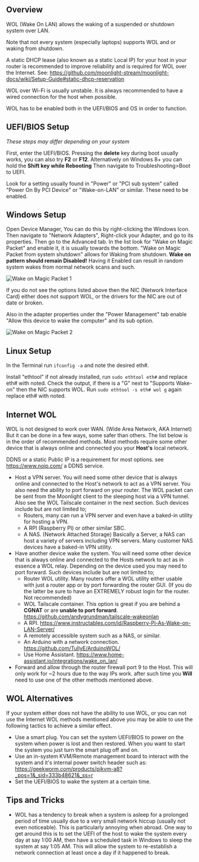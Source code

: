 ## Overview
WOL (Wake On LAN) allows the waking of a suspended or shutdown system over LAN.

Note that not every system (especially laptops) supports WOL and or waking from shutdown.

A static DHCP lease (also known as a static Local IP) for your host in your router is recommended to improve reliability and is required for WOL over the Internet. See: https://github.com/moonlight-stream/moonlight-docs/wiki/Setup-Guide#static-dhcp-reservation

WOL over Wi-Fi is usually unstable. It is always recommended to have a wired connection for the host when possible.

WOL has to be enabled both in the UEFI/BIOS and OS in order to function.

## UEFI/BIOS Setup
*These steps may differ depending on your system*

First, enter the UEFI/BIOS. Pressing the __delete__ key during boot usually works, you can also try __F2__ or __F12__. Alternatively on Windows 8+ you can hold the __Shift key while Rebooting__ Then navigate to Troubleshooting>Boot to UEFI.

Look for a setting usually found in "Power" or "PCI sub system" called "Power On By PCI Device" or "Wake-on-LAN" or similar. These need to be enabled.

## Windows Setup
Open Device Manager, You can do this by right-clicking the Windows Icon. Then navigate to "Network Adapters", Right-click your Adapter, and go to its properties. Then go to the Advanced tab. In the list look for "Wake on Magic Packet" and enable it, it is usually towards the bottom. "Wake on Magic Packet from system shutdown" allows for Waking from shutdown. __Wake on pattern should remain Disabled!__ Having it Enabled can result in random system wakes from normal network scans and such.

![Wake on Magic Packet 1](https://github.com/moonlight-stream/moonlight-docs/assets/48956874/e4f331c9-5fc3-48ab-91d0-4b8aee09bac1)

If you do not see the options listed above then the NIC (Network Interface Card) either does not support WOL, or the drivers for the NIC are out of date or broken.

Also in the adapter properties under the "Power Management" tab enable "Allow this device to wake the computer" and its sub option.

![Wake on Magic Packet 2](https://github.com/moonlight-stream/moonlight-docs/assets/48956874/d5e5cfb5-9718-4564-a878-a5f418e17880)

## Linux Setup
In the Terminal run `ifconfig -a` and note the desired eth#.

Install "ethtool" if not already installed, run `sudo ethtool eth#` and replace eth# with noted. Check the output, if there is a "G" next to "Supports Wake-on" then the NIC supports WOL. Run `sudo ethtool -s eth# wol g` again replace eth# with noted.

## Internet WOL
WOL is not designed to work over WAN. (Wide Area Network, AKA Internet) But it can be done in a few ways, some safer than others. The list below is in the order of recommended methods. Most methods require some other device that is always online and connected you your __Host's__ local network.

DDNS or a static Public IP is a requirement for most options. see https://www.noip.com/ a DDNS service.

- Host a VPN server. You will need some other device that is always online and connected to the Host's network to act as a VPN server. You also need the ability to port forward on your router. The WOL packet can be sent from the Moonlight client to the sleeping host via a VPN tunnel. Also see the WOL Tailscale container in the next section. Such devices include but are not limited to;
    - Routers, many can run a VPN server and even have a baked-in utility for hosting a VPN.
    - A RPI (Raspberry PI) or other similar SBC.
    - A NAS. (Network Attached Storage) Basically a Server, a NAS can host a variety of servers including VPN servers. Many customer NAS devices have a baked-in VPN utility.
- Have another device wake the system. You will need some other device that is always online and connected to the Hosts network to act as in essence a WOL relay. Depending on the device used you may need to port forward. Such devices include but are not limited to;
    - Router WOL utility. Many routers offer a WOL utility either usable with just a router app or by port forwarding the router GUI. (If you do the latter be sure to have an EXTREMELY robust login for the router. Not recommended)
    - WOL Tailscale container. This option is great if you are behind a __CGNAT__ or are __unable to port forward__. https://github.com/andygrundman/tailscale-wakeonlan
    - A RPI. https://www.instructables.com/id/Raspberry-Pi-As-Wake-on-LAN-Server/
    - A remotely accessible system such as a NAS, or similar.
    - An Arduino with a network connection. https://github.com/TullyE/ArduinoWOL/
    - Use Home Assistant. https://www.home-assistant.io/integrations/wake_on_lan/
- Forward and allow through the router firewall port 9 to the Host. This will only work for ~2 hours due to the way IPs work. after such time you __Will__ need to use one of the other methods mentioned above.

## WOL Alternatives
If your system either does not have the ability to use WOL, or you can not use the Internet WOL methods mentioned above you may be able to use the following tactics to achieve a similar effect.
- Use a smart plug. You can set the system UEFI/BIOS to power on the system when power is lost and then restored. When you want to start the system you just turn the smart plug off and on.
- Use an in-system KVM/Remote management board to interact with the system and it's internal power switch header such as: https://geekworm.com/products/pikvm-a8?_pos=1&_sid=333b48621&_ss=r
- Set the UEFI/BIOS to wake the system at a certain time.

## Tips and Tricks
- WOL has a tendency to break when a system is asleep for a prolonged period of time usually due to a very small network hiccup (usually not even noticeable). This is particularly annoying when abroad. One way to get around this is to set the UEFI of the host to wake the system every day at say 1:00 AM, then have a scheduled task in Windows to sleep the system at say 1:05 AM. This will allow the system to re-establish a network connection at least once a day if it happened to break.